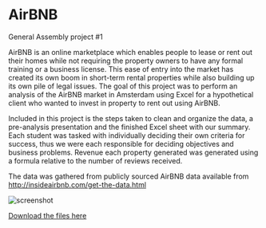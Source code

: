 # AirBNB

General Assembly project #1

AirBNB is an online marketplace which enables people to lease or rent out their homes while not requiring the property owners to have any formal training or a business license. This ease of entry into the market has created its own boom in short-term rental properties while also building up its own pile of legal issues. The goal of this project was to perform an analysis of the AirBNB market in Amsterdam using Excel for a hypothetical client who wanted to invest in property to rent out using AirBNB. 

Included in this project is the steps taken to clean and organize the data, a pre-analysis presentation and the finished Excel sheet with our summary. Each student was tasked with individually deciding their own criteria for success, thus we were each responsible for deciding objectives and business problems. Revenue each property generated was generated using a formula relative to the number of reviews received.

The data was gathered from publicly sourced AirBNB data available from http://insideairbnb.com/get-the-data.html

![screenshot]( http://i.imgur.com/me8H5fD.jpg)

[Download the files here](https://github.com/bluufish/AirBNB.git)
